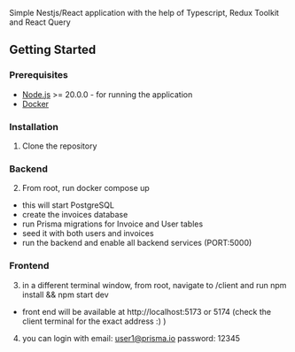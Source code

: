 Simple Nestjs/React application with the help of Typescript, Redux Toolkit and React Query
## Getting Started

### Prerequisites

- [Node.js](https://nodejs.org/en/download/) >= 20.0.0 - for running the application
- [Docker](https://www.docker.com/)

### Installation

1. Clone the repository
### Backend
2. From root, run docker compose up
  - this will start PostgreSQL 
  - create the invoices database
  - run Prisma migrations for Invoice and User tables
  - seed it with both users and invoices
  - run the backend and enable all backend services (PORT:5000)
### Frontend
3. in a different terminal window, from root, navigate to /client and run npm install && npm start dev
  - front end will be available at http://localhost:5173 or 5174 (check the client terminal for the exact address :) )
4. you can login with email: user1@prisma.io password: 12345
